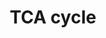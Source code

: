 ---
annotations:
- type: Pathway Ontology
  value: citric acid cycle pathway
authors:
- Kdahlquist
- MaintBot
- N.Fidelman
- M.Ramirez
- Khanspers
- Toxlab
- Egonw
- Ddigles
- Nuno
- Jmelius
- Mkutmon
- Eweitz
description: ''
last-edited: 2021-05-16
organisms:
- Rattus norvegicus
redirect_from:
- /index.php/Pathway:WP347
- /instance/WP347
schema-jsonld:
- '@context': https://schema.org/
  '@id': https://wikipathways.github.io/pathways/WP347.html
  '@type': Dataset
  creator:
    '@type': Organization
    name: WikiPathways
  description: ''
  keywords:
  - Fatty Acid Synthesis
  - Pc
  - Sdhb
  - Isocitrate
  - Pdk2
  - Idh3g
  - Malate
  - Pdha2
  - Idh3a
  - Sdhc
  - Mor1
  - Pyruvate
  - Pdb
  - Pdhx
  - Mllt4
  - Fh1
  - Suclg1
  - Oxaloacetate
  - Citrate
  - Electron Transport Chain
  - Dld
  - Cs
  - Ogdh
  - Idh2
  - Sdha
  - Pdk4
  - Succinyl-CoA
  - Aco2
  - Pdk3
  - Sdhd
  - Mdh1
  - Idh3B
  - alpha-Ketogluterate
  - Pdhb
  - Succinate
  - Dlat
  - Glycolysis
  - Sucla2
  - Acetyl-CoA
  - Suclg2
  - Pdha1
  - Fumarate
  license: CC0
  name: TCA cycle
seo: CreativeWork
title: TCA cycle
wpid: WP347
---